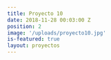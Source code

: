 ```yaml
---
title: Proyecto 10
date: 2018-11-28 00:03:00 Z
position: 2
image: '/uploads/proyecto10.jpg'
is-featured: true
layout: proyectos
---
```

